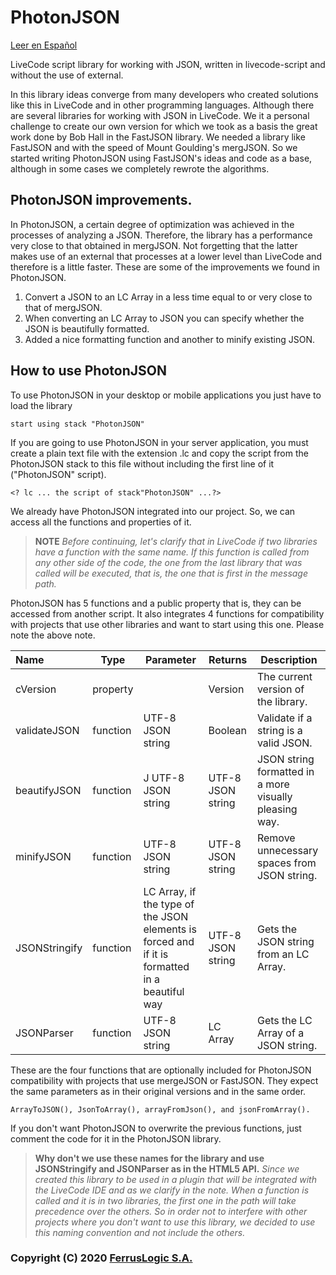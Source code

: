 # PhotonJSON
[Leer en Español](LEEME.md)

LiveCode script library for working with JSON, written in livecode-script and without the use of external.

In this library ideas converge from many developers who created solutions like this in LiveCode and in other programming languages. Although there are several libraries for working with JSON in LiveCode. We it a personal challenge to create our own version for which we took as a basis the great work done by Bob Hall in the FastJSON library. We needed a library like FastJSON and with the speed of Mount Goulding's mergJSON. So we started writing PhotonJSON using FastJSON's ideas and code as a base, although in some cases we completely rewrote the algorithms.



## PhotonJSON improvements.

In PhotonJSON, a certain degree of optimization was achieved in the processes of analyzing a JSON. Therefore, the library has a performance very close to that obtained in mergJSON. Not forgetting that the latter makes use of an external that processes at a lower level than LiveCode and therefore is a little faster. These are some of the improvements we found in PhotonJSON.
1. Convert a JSON to an LC Array in a less time equal to or very close to that of mergJSON.
2. When converting an LC Array to JSON you can specify whether the JSON is beautifully formatted.
3. Added a nice formatting function and another to minify existing JSON.



## How to use PhotonJSON

To use PhotonJSON in your desktop or mobile applications you just have to load the library

```
start using stack "PhotonJSON"
```

If you are going to use PhotonJSON in your server application, you must create a plain text file with the extension .lc and copy the script from the PhotonJSON stack to this file without including the first line of it ("PhotonJSON" script).

```
<? lc ... the script of stack"PhotonJSON" ...?>
```

We already have PhotonJSON integrated into our project. So, we can access all the functions and properties of it.



> **NOTE**
> *Before continuing, let's clarify that in LiveCode if two libraries have a function with the same name. If this function is called from any other side of the code, the one from the last library that was called will be executed, that is, the one that is first in the message path.*



PhotonJSON has 5 functions and a public property that is, they can be accessed from another script. It also integrates 4 functions for compatibility with projects that use other libraries and want to start using this one. Please note the above note.

| Name          | Type     | Parameter                                                    | Returns           | Description                                            |
| :------------ | -------- | ------------------------------------------------------------ | ----------------- | ------------------------------------------------------ |
| cVersion      | property |                                                              | Version           | The current version of the library.                    |
| validateJSON  | function | UTF-8 JSON string                                            | Boolean           | Validate if a string is a valid JSON.                  |
| beautifyJSON  | function | J UTF-8 JSON string                                          | UTF-8 JSON string | JSON string formatted in a more visually pleasing way. |
| minifyJSON    | function | UTF-8 JSON string                                            | UTF-8 JSON string | Remove unnecessary spaces from JSON string.            |
| JSONStringify | function | LC Array, if the type of the JSON elements is forced and if it is formatted in a beautiful way | UTF-8 JSON string | Gets the JSON string from an LC Array.                 |
| JSONParser    | function | UTF-8 JSON string                                            | LC Array          | Gets the LC Array of a JSON string.                    |

These are the four functions that are optionally included for PhotonJSON compatibility with projects that use mergeJSON or FastJSON. They expect the same parameters as in their original versions and in the same order.

```
ArrayToJSON(), JsonToArray(), arrayFromJson(), and jsonFromArray().
```

If you don't want PhotonJSON to overwrite the previous functions, just comment the code for it in the PhotonJSON library.



>**Why don't we use these names for the library and use JSONStringify and JSONParser as in the HTML5 API.**
>*Since we created this library to be used in a plugin that will be integrated with the LiveCode IDE and as we clarify in the note. When a function is called and it is in two libraries, the first one in the path will take precedence over the others. So in order not to interfere with other projects where you don't want to use this library, we decided to use this naming convention and not include the others.*



### Copyright (C) 2020 [FerrusLogic S.A.](https://ferruslogic.com/)
